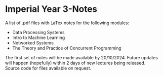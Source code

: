 # Imperial Year 3-Notes
A list of .pdf files with LaTex notes for the following modules:
- Data Processing Systems
- Intro to Machine Learning
- Networked Systems
- The Theory and Practice of Concurrent Programming

The first set of notes will be made available by 20/10/2024. Future updates will happen (hopefully) within 2 days of new lectures being released.
Source code for files available on request.
